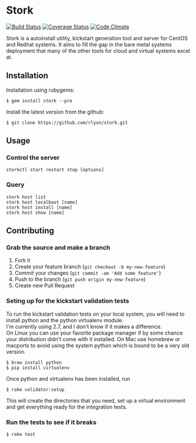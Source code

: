 # Stork
[![Build Status](https://travis-ci.org/rlyon/stork.png?branch=master)](https://travis-ci.org/rlyon/stork)
[![Coverage Status](https://coveralls.io/repos/rlyon/stork/badge.png)](https://coveralls.io/r/rlyon/stork)
[![Code Climate](https://codeclimate.com/github/rlyon/stork.png)](https://codeclimate.com/github/rlyon/stork)

Stork is a autoinstall utility, kickstart generation tool and server for CentOS and Redhat systems.  It aims to fill the gap in the bare metal systems deployment that many of the other tools for cloud and virtual systems excel at.

## Installation

Installation using rubygems:

    $ gem install stork --pre

Install the latest version from the github:

    $ git clone https://github.com/rlyon/stork.git

## Usage

### Control the server
    storkctl start restart stop [options]

### Query
    stork host list
    stork host localboot [name]
    stork host install [name]
    stork host show [name]

## Contributing

### Grab the source and make a branch

1. Fork it
2. Create your feature branch (`git checkout -b my-new-feature`)
3. Commit your changes (`git commit -am 'Add some feature'`)
4. Push to the branch (`git push origin my-new-feature`)
5. Create new Pull Request

### Seting up for the kickstart validation tests

To run the kickstart validation tests on your local system, you
will need to install python and the python virtualenv module.  
I'm currently using 2.7, and I don't know if it makes a difference.  
On Linux you can use your favorite package manager if by some chance 
your distribution didn't come with it installed.  On Mac use homebrew 
or macports to avoid using the system python which is bound to be 
a very old version.

    $ brew install python
    $ pip install virtualenv

Once python and virtualenv has been installed, run

    $ rake validator:setup

This will create the directories that you need, set up a virtual
environment and get everything ready for the integration tests.

### Run the tests to see if it breaks

    $ rake test
